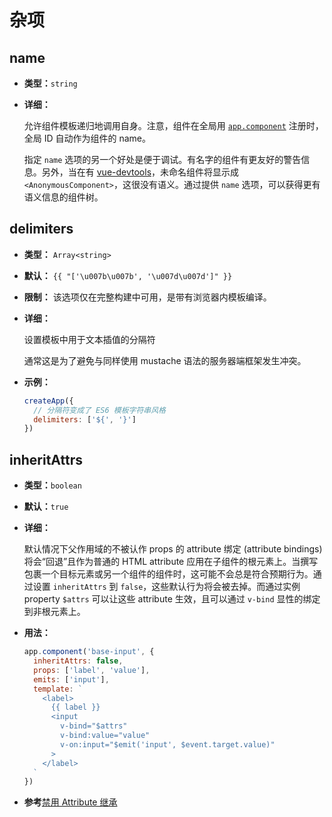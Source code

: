 # 杂项

## name

- **类型：**`string`

- **详细：**

  允许组件模板递归地调用自身。注意，组件在全局用 [`app.component`](/api/application-api.html#component) 注册时，全局 ID 自动作为组件的 name。

  指定 `name` 选项的另一个好处是便于调试。有名字的组件有更友好的警告信息。另外，当在有 [vue-devtools](https://github.com/vuejs/vue-devtools)，未命名组件将显示成 `<AnonymousComponent>`，这很没有语义。通过提供 `name` 选项，可以获得更有语义信息的组件树。

## delimiters

- **类型：** `Array<string>`

- **默认：** `{{ "['\u007b\u007b', '\u007d\u007d']" }}`

- **限制：** 该选项仅在完整构建中可用，是带有浏览器内模板编译。

- **详细：**

  设置模板中用于文本插值的分隔符

  通常这是为了避免与同样使用 mustache 语法的服务器端框架发生冲突。

- **示例：**

  ```js
  createApp({
    // 分隔符变成了 ES6 模板字符串风格
    delimiters: ['${', '}']
  })
  ```

## inheritAttrs

- **类型：**`boolean`

- **默认：**`true`

- **详细：**

  默认情况下父作用域的不被认作 props 的 attribute 绑定 (attribute bindings) 将会“回退”且作为普通的 HTML attribute 应用在子组件的根元素上。当撰写包裹一个目标元素或另一个组件的组件时，这可能不会总是符合预期行为。通过设置 `inheritAttrs` 到 `false`，这些默认行为将会被去掉。而通过实例 property `$attrs` 可以让这些 attribute 生效，且可以通过 `v-bind` 显性的绑定到非根元素上。

- **用法：**

  ```js
  app.component('base-input', {
    inheritAttrs: false,
    props: ['label', 'value'],
    emits: ['input'],
    template: `
      <label>
        {{ label }}
        <input
          v-bind="$attrs"
          v-bind:value="value"
          v-on:input="$emit('input', $event.target.value)"
        >
      </label>
    `
  })
  ```

-  **参考**[禁用 Attribute 继承](../guide/component-attrs.html#禁用-attribute-继承)
